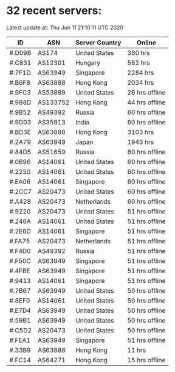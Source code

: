 # 32 recent servers:

Latest update at: Thu Jun 11 21:10:11 UTC 2020

| ID | ASN | Server Country | Online |
| -- | --- | -------------- | ------ |
| #.D09B | AS174 | United States | 380 hrs |
| #.C831 | AS12301 | Hungary | 562 hrs |
| #.7F1D | AS63949 | Singapore | 2284 hrs |
| #.B6F8 | AS63888 | Hong Kong | 2034 hrs |
| #.9FC3 | AS53889 | United States | 26 hrs offline |
| #.988D | AS133752 | Hong Kong | 44 hrs offline |
| #.9B52 | AS49392 | Russia | 60 hrs offline |
| #.9D03 | AS35913 | India | 60 hrs offline |
| #.BD3E | AS63888 | Hong Kong | 3103 hrs |
| #.2A79 | AS63949 | Japan | 1943 hrs |
| #.84D5 | AS51659 | Russia | 60 hrs offline |
| #.0B96 | AS14061 | United States | 60 hrs offline |
| #.2250 | AS14061 | United States | 60 hrs offline |
| #.EA06 | AS14061 | Singapore | 60 hrs offline |
| #.2CC7 | AS20473 | United States | 60 hrs offline |
| #.A428 | AS20473 | Netherlands | 60 hrs offline |
| #.9220 | AS20473 | United States | 51 hrs offline |
| #.246A | AS14061 | United States | 51 hrs offline |
| #.2E6D | AS14061 | Singapore | 51 hrs offline |
| #.FA75 | AS20473 | Netherlands | 51 hrs offline |
| #.F4D0 | AS49392 | Russia | 51 hrs offline |
| #.F50C | AS63949 | Singapore | 51 hrs offline |
| #.4FBE | AS63949 | Singapore | 51 hrs offline |
| #.9413 | AS14061 | Singapore | 51 hrs offline |
| #.7B67 | AS63949 | United States | 50 hrs offline |
| #.8EF0 | AS14061 | United States | 50 hrs offline |
| #.E7D4 | AS63949 | United States | 50 hrs offline |
| #.59B1 | AS63949 | United States | 50 hrs offline |
| #.C5D2 | AS20473 | United States | 50 hrs offline |
| #.FEA1 | AS63949 | Singapore | 51 hrs offline |
| #.33B9 | AS63888 | Hong Kong | 11 hrs |
| #.FC14 | AS64271 | Hong Kong | 15 hrs offline |

